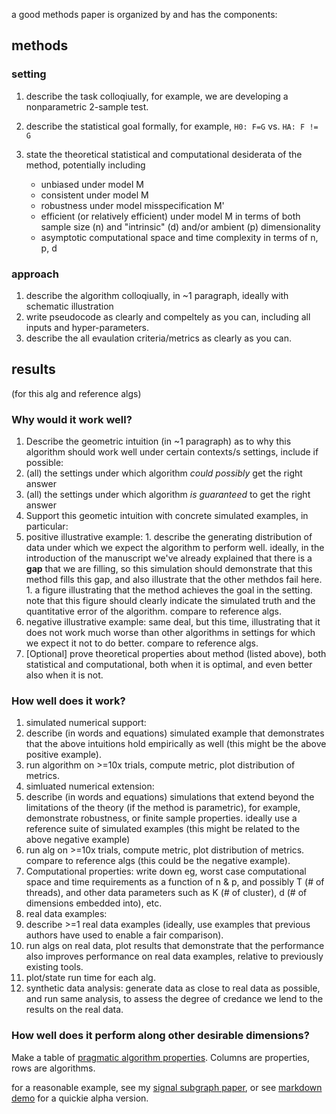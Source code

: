 a good methods paper is organized by and has the components:



## methods

### setting

1. describe the task colloqiually, for example, we are developing a nonparametric 2-sample test.
1. describe the statistical goal formally, for example, `H0: F=G` vs. `HA: F != G`

1. state the theoretical statistical and computational desiderata of the method, potentially including
    - unbiased under model M
    - consistent under model M
    - robustness under model misspecification M'
    - efficient (or relatively efficient) under model M in terms of both sample size (n) and "intrinsic" (d) and/or ambient (p) dimensionality
    - asymptotic computational space and time complexity in terms of n, p, d


### approach

1. describe the algorithm colloqiually, in ~1 paragraph, ideally with schematic illustration 
2. write pseudocode as clearly and compeltely as you can, including all inputs and hyper-parameters.
1. describe the all evaulation criteria/metrics as clearly as you can.
  

## results

(for this alg and reference algs)

### Why would it work well?

1. Describe the geometric intuition (in ~1 paragraph) as to why this algorithm should work well under certain contexts/s settings,  include if possible:
  1. (all) the settings under which algorithm *could possibly* get the right answer
  1. (all) the settings under which algorithm *is guaranteed* to get the right answer
1. Support this geometic intuition with concrete simulated examples, in particular: 
  1. positive illustrative example: 
    1. describe the generating distribution of data under which we expect the algorithm to perform well. ideally, in the introduction of the manuscript we've already explained that there is a **gap** that we are filling, so this simulation should demonstrate that this method fills this gap, and also illustrate that the other methdos fail here. 
    1. a figure illustrating that the method achieves the goal in the setting.  note that this figure should clearly indicate the simulated truth and the quantitative error of the algorithm. compare to reference algs.
  1. negative illustrative example: same deal, but this time, illustrating that it does not work much worse than other algorithms in settings for which we expect it not to do better. compare to reference algs.
1. [Optional] prove theoretical properties about method (listed above), both statistical and computational, both when it is optimal, and even better also when it is not.


### How well does it work?


1. simulated numerical support: 
  1. describe (in words and equations) simulated example that demonstrates that the above intuitions hold empirically as well (this might be the above positive example).  
  1. run algorithm on >=10x trials, compute metric, plot distribution of metrics.
1. simluated numerical extension: 
  1. describe (in words and equations)  simulations that extend beyond the limitations of the theory (if the method is parametric), for example, demonstrate robustness, or finite sample properties. ideally use a reference suite of simulated examples (this might be related to the above negative example) 
  1. run alg on >=10x trials, compute metric, plot distribution of metrics. compare to reference algs (this could  be the negative example).
1. Computational properties: write down eg, worst case computational space and time requirements as a function of n & p, and possibly T (# of threads), and other data parameters such as K (# of cluster), d (# of dimensions embedded into), etc.
1. real data examples: 
  1. describe >=1 real data examples (ideally, use examples that previous authors have used to enable a fair comparison).
  1. run algs on real data, plot results that demonstrate that the performance also improves performance on real data examples, relative to previously existing tools.
  1. plot/state run time for each alg.
1. synthetic data analysis: generate data as close to real data as possible, and run same analysis, to assess the degree of credance we lend to the results on the real data.


### How well does it perform along other desirable dimensions?


Make a table of [pragmatic algorithm properties](https://github.com/neurodata/checklists/blob/master/algorithm_properties.md#pragmatic-properties). Columns are properties, rows are algorithms.


for a reasonable example, see my [signal subgraph paper](http://ieeexplore.ieee.org/document/6341752/), or see [markdown demo](https://github.com/neurodata/checklists/blob/master/Tutorials/MATLAB/algs_example/methods_paper_example.md) for a quickie alpha version.
